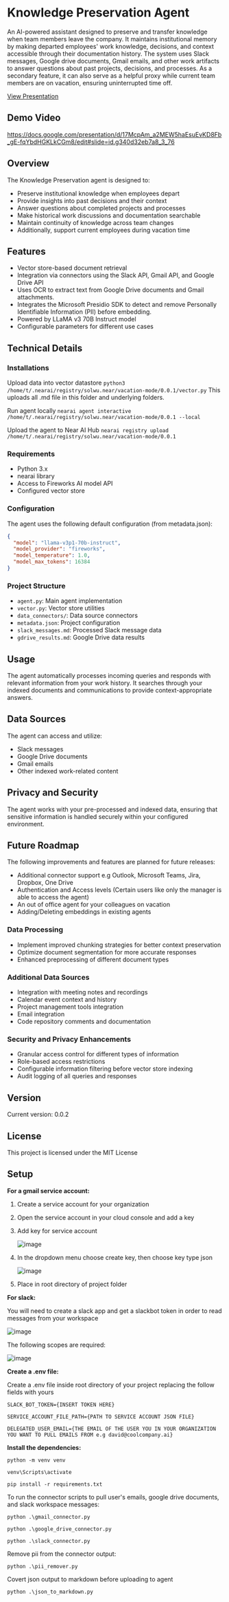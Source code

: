 # Knowledge Preservation Agent

An AI-powered assistant designed to preserve and transfer knowledge when team members leave the company. It maintains institutional memory by making departed employees' work knowledge, decisions, and context accessible through their documentation history. The system uses Slack messages, Google drive documents, Gmail emails, and other work artifacts to answer questions about past projects, decisions, and processes. As a secondary feature, it can also serve as a helpful proxy while current team members are on vacation, ensuring uninterrupted time off.

[View Presentation](https://docs.google.com/presentation/d/17McpAm_a2MEW5haEsuEvKD8Fb_gE-fqYbdHGKLkCGm8/edit?usp=sharing)

## Demo Video
https://docs.google.com/presentation/d/17McpAm_a2MEW5haEsuEvKD8Fb_gE-fqYbdHGKLkCGm8/edit#slide=id.g340d32eb7a8_3_76


## Overview

The Knowledge Preservation agent is designed to:
- Preserve institutional knowledge when employees depart
- Provide insights into past decisions and their context
- Answer questions about completed projects and processes
- Make historical work discussions and documentation searchable
- Maintain continuity of knowledge across team changes
- Additionally, support current employees during vacation time

## Features

- Vector store-based document retrieval
- Integration via connectors using the Slack API, Gmail API, and Google Drive API
- Uses OCR to extract text from Google Drive documents and Gmail attachments.
- Integrates the Microsoft Presidio SDK to detect and remove Personally Identifiable Information (PII) before embedding.
- Powered by LLaMA v3 70B Instruct model
- Configurable parameters for different use cases



## Technical Details


### Installations

Upload data into vector datastore
```python3 /home/t/.nearai/registry/solwu.near/vacation-mode/0.0.1/vector.py```
This uploads all .md file in this folder and underlying folders.

Run agent locally
```nearai agent interactive /home/t/.nearai/registry/solwu.near/vacation-mode/0.0.1 --local```

Upload the agent to Near AI Hub
```nearai registry upload /home/t/.nearai/registry/solwu.near/vacation-mode/0.0.1```

### Requirements

- Python 3.x
- nearai library
- Access to Fireworks AI model API
- Configured vector store

### Configuration

The agent uses the following default configuration (from metadata.json):
```json
{
  "model": "llama-v3p1-70b-instruct",
  "model_provider": "fireworks",
  "model_temperature": 1.0,
  "model_max_tokens": 16384
}
```

### Project Structure

- `agent.py`: Main agent implementation
- `vector.py`: Vector store utilities
- `data_connectors/`: Data source connectors
- `metadata.json`: Project configuration
- `slack_messages.md`: Processed Slack message data
- `gdrive_results.md`: Google Drive data results

## Usage

The agent automatically processes incoming queries and responds with relevant information from your work history. It searches through your indexed documents and communications to provide context-appropriate answers.

## Data Sources

The agent can access and utilize:
- Slack messages
- Google Drive documents
- Gmail emails
- Other indexed work-related content

## Privacy and Security

The agent works with your pre-processed and indexed data, ensuring that sensitive information is handled securely within your configured environment.

## Future Roadmap

The following improvements and features are planned for future releases:

- Additional connector support e.g Outlook, Microsoft Teams, Jira, Dropbox, One Drive
- Authentication and Access levels (Certain users like only the manager is able to access the agent)
- An out of office agent for your colleagues on vacation
- Adding/Deleting embeddings in existing agents

### Data Processing
- Implement improved chunking strategies for better context preservation
- Optimize document segmentation for more accurate responses
- Enhanced preprocessing of different document types

### Additional Data Sources
- Integration with meeting notes and recordings
- Calendar event context and history
- Project management tools integration
- Email integration
- Code repository comments and documentation

### Security and Privacy Enhancements
- Granular access control for different types of information
- Role-based access restrictions
- Configurable information filtering before vector store indexing
- Audit logging of all queries and responses

## Version

Current version: 0.0.2

## License

This project is licensed under the MIT License 

## Setup

**For a gmail service account:**

1. Create a service account for your organization
   
2. Open the service account in your cloud console and add a key

3. Add key for service account
   
   ![image]( https://i.imgur.com/A2wpnIH.png)
  
   
4. In the dropdown menu choose create key, then choose key type json

   ![image](https://i.imgur.com/Xd5ZRT5.png)

6. Place in root directory of project folder
   



**For slack:**

You will need to create a slack app and get a slackbot token in order to read messages from your workspace

![image](https://i.imgur.com/wuPtijL.png)

The following scopes are required:

![image](https://i.imgur.com/JO5g5vh.png)


**Create a .env file:**

Create a .env file inside root directory of your project replacing the follow fields with yours

```
SLACK_BOT_TOKEN={INSERT TOKEN HERE}

SERVICE_ACCOUNT_FILE_PATH={PATH TO SERVICE ACCOUNT JSON FILE}

DELEGATED_USER_EMAIL={THE EMAIL OF THE USER YOU IN YOUR ORGANIZATION YOU WANT TO PULL EMAILS FROM e.g david@coolcompany.ai}
```

**Install the dependencies:**
```
python -m venv venv

venv\Scripts\activate

pip install -r requirements.txt
```

To run the connector scripts to pull user's emails, google drive documents, and slack workspace messages:
```
python .\gmail_connector.py

python .\google_drive_connector.py

python .\slack_connector.py
```

Remove pii from the connector output:
```
python .\pii_remover.py
```

Covert json output to markdown before uploading to agent
```
python .\json_to_markdown.py
```




